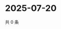 # 2025-07-20

共 0 条

<!-- BEGIN ZHIHUQUESTIONS -->
<!-- 最后更新时间 Sun Jul 20 2025 06:11:19 GMT+0800 (China Standard Time) -->

<!-- END ZHIHUQUESTIONS -->
